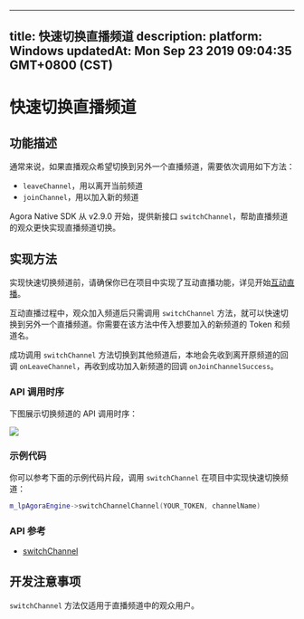 
---
title: 快速切换直播频道
description: 
platform: Windows
updatedAt: Mon Sep 23 2019 09:04:35 GMT+0800 (CST)
---
# 快速切换直播频道
## 功能描述

通常来说，如果直播观众希望切换到另外一个直播频道，需要依次调用如下方法：

- `leaveChannel`，用以离开当前频道
- `joinChannel`，用以加入新的频道

Agora Native SDK 从 v2.9.0 开始，提供新接口 `switchChannel`，帮助直播频道的观众更快实现直播频道切换。

## 实现方法

实现快速切换频道前，请确保你已在项目中实现了互动直播功能，详见开始[互动直播](../../cn/Interactive%20Broadcast/start_live_windows.md)。

互动直播过程中，观众加入频道后只需调用 `switchChannel` 方法，就可以快速切换到另外一个直播频道。你需要在该方法中传入想要加入的新频道的 Token 和频道名。

成功调用 `switchChannel` 方法切换到其他频道后，本地会先收到离开原频道的回调 `onLeaveChannel`，再收到成功加入新频道的回调 `onJoinChannelSuccess`。

### API 调用时序

下图展示切换频道的 API 调用时序：

![](https://web-cdn.agora.io/docs-files/1569227096330)

### 示例代码

你可以参考下面的示例代码片段，调用 `switchChannel` 在项目中实现快速切换频道：

```C++
m_lpAgoraEngine->switchChannelChannel(YOUR_TOKEN, channelName)
```

### API 参考

- [switchChannel](https://docs.agora.io/cn/Interactive%20Broadcast/API%20Reference/cpp/classagora_1_1rtc_1_1_i_rtc_engine.html#a3eb5ee494ce124b34609c593719c89ab)

## 开发注意事项

`switchChannel` 方法仅适用于直播频道中的观众用户。

